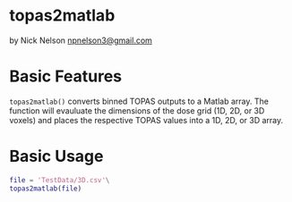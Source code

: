 # topas2matlab
by Nick Nelson <npnelson3@gmail.com>

# Basic Features
`topas2matlab()` converts binned TOPAS outputs to a Matlab array. The function will evauluate the dimensions of the dose grid (1D, 2D, or 3D voxels) and places the respective TOPAS values into a 1D, 2D, or 3D array.

# Basic Usage
```matlab
file = 'TestData/3D.csv'\
topas2matlab(file)
```

